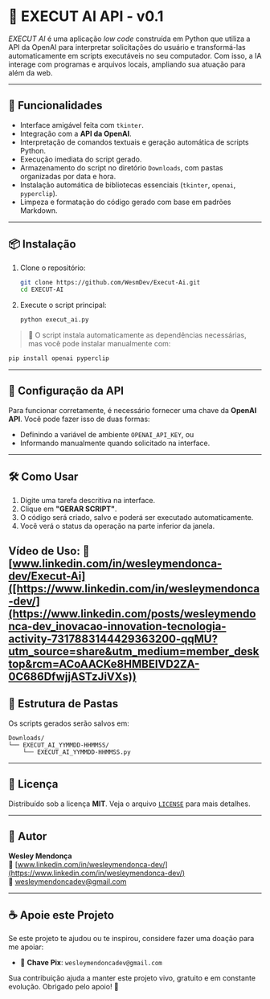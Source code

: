 # 🤖 EXECUT AI API - v0.1

*EXECUT AI* é uma aplicação *low code* construída em Python que utiliza a API da OpenAI para interpretar solicitações do usuário e transformá-las automaticamente em scripts executáveis no seu computador. Com isso, a IA interage com programas e arquivos locais, ampliando sua atuação para além da web.

---

## 🚀 Funcionalidades

- Interface amigável feita com `tkinter`.
- Integração com a **API da OpenAI**.
- Interpretação de comandos textuais e geração automática de scripts Python.
- Execução imediata do script gerado.
- Armazenamento do script no diretório `Downloads`, com pastas organizadas por data e hora.
- Instalação automática de bibliotecas essenciais (`tkinter`, `openai`, `pyperclip`).
- Limpeza e formatação do código gerado com base em padrões Markdown.

---

## 📦 Instalação

1. Clone o repositório:
   ```bash
   git clone https://github.com/WesmDev/Execut-Ai.git
   cd EXECUT-AI
   ```

2. Execute o script principal:
   ```bash
   python execut_ai.py
   ```

> 📝 O script instala automaticamente as dependências necessárias, mas você pode instalar manualmente com:

```bash
pip install openai pyperclip
```

---

## 🔐 Configuração da API

Para funcionar corretamente, é necessário fornecer uma chave da **OpenAI API**. Você pode fazer isso de duas formas:

- Definindo a variável de ambiente `OPENAI_API_KEY`, ou
- Informando manualmente quando solicitado na interface.

---

## 🛠️ Como Usar

1. Digite uma tarefa descritiva na interface.
2. Clique em **"GERAR SCRIPT"**.
3. O código será criado, salvo e poderá ser executado automaticamente.
4. Você verá o status da operação na parte inferior da janela.

Vídeo de Uso: 🔗 [www.linkedin.com/in/wesleymendonca-dev/Execut-Ai]([https://www.linkedin.com/in/wesleymendonca-dev/](https://www.linkedin.com/posts/wesleymendonca-dev_inovacao-innovation-tecnologia-activity-7317883144429363200-qqMU?utm_source=share&utm_medium=member_desktop&rcm=ACoAACKe8HMBEIVD2ZA-0C686DfwjjASTzJiVXs))
---

## 📁 Estrutura de Pastas

Os scripts gerados serão salvos em:

```
Downloads/
└── EXECUT_AI_YYMMDD-HHMMSS/
    └── EXECUT_AI_YYMMDD-HHMMSS.py
```

---

## 📝 Licença

Distribuído sob a licença **MIT**. Veja o arquivo [`LICENSE`](LICENSE) para mais detalhes.

---

## 👤 Autor

**Wesley Mendonça**  
🔗 [www.linkedin.com/in/wesleymendonca-dev/](https://www.linkedin.com/in/wesleymendonca-dev/)  
📧 wesleymendoncadev@gmail.com

---

## ☕ Apoie este Projeto

Se este projeto te ajudou ou te inspirou, considere fazer uma doação para me apoiar:

- 💖 **Chave Pix**: `wesleymendoncadev@gmail.com`

Sua contribuição ajuda a manter este projeto vivo, gratuito e em constante evolução. Obrigado pelo apoio! 🙏
